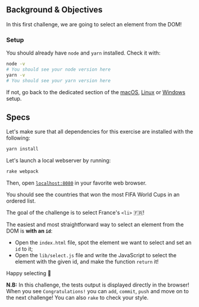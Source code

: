 ## Background & Objectives

In this first challenge, we are going to select an element from the DOM!

### Setup

You should already have `node` and `yarn` installed. Check it with:

```bash
node -v
# You should see your node version here
yarn -v
# You should see your yarn version here
```

If not, go back to the dedicated section of the [macOS](https://github.com/lewagon/setup/blob/master/macos.md#nodejs), [Linux](https://github.com/lewagon/setup/blob/master/ubuntu.md#nodejs) or [Windows](https://github.com/lewagon/setup/blob/master/windows.md#nodejs) setup.

## Specs

Let's make sure that all dependencies for this exercise are installed with the following:

```bash
yarn install
```

Let's launch a local webserver by running:

```bash
rake webpack
```

Then, open [`localhost:8080`](http://localhost:8080) in your favorite web browser.

You should see the countries that won the most FIFA World Cups in an ordered list.

The goal of the challenge is to select France's `<li>` 🇫🇷!

The easiest and most straightforward way to select an element from the DOM is **with an `id`**:

- Open the `index.html` file, spot the element we want to select and set an `id` to it;
- Open the `lib/select.js` file and write the JavaScript to select the element with the given id, and make the function `return` it!

Happy selecting 🎣

**N.B:** In this challenge, the tests output is displayed directly in the browser! When you see `Congratulations!` you can `add`, `commit`, `push` and move on to the next challenge! You can also `rake` to check your style.
